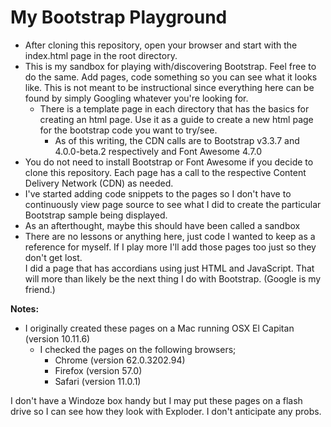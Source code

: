 # My Bootstrap Playground

* After cloning this repository, open your browser and start with the index.html page in the root directory. 
* This is my sandbox for playing with/discovering Bootstrap. Feel free to do the same. Add pages, code something so you can see what it looks like. This is not meant to be instructional since everything here can be found by simply Googling whatever you're looking for. 
    * There is a template page in each directory that has the basics for creating an html page. Use it as a guide to create a new html page for the bootstrap code you want to try/see.
        * As of this writing, the CDN calls are to Bootstrap v3.3.7 and 4.0.0-beta.2 respectively and Font Awesome 4.7.0
* You do not need to install Bootstrap or Font Awesome if you decide to clone this repository. Each page has a call to the respective Content Delivery Network (CDN) as needed.
* I've started adding code snippets to the pages so I don't have to continuously view page source to see what I did to create the particular Bootstrap sample being displayed.
* As an afterthought, maybe this should have been called a sandbox
* There are no lessons or anything here, just code I wanted to keep as a reference for myself.  If I play more I'll add those pages too just so they don't get lost.  
   I did a page that has accordians using just HTML and JavaScript.  That will more than likely be the next thing I do with Bootstrap.  (Google is my friend.) 

**Notes:**
* I originally created these pages on a Mac running OSX El Capitan (version 10.11.6)
    * I checked the pages on the following browsers;
        * Chrome (version 62.0.3202.94)
        * Firefox (version 57.0)
        * Safari (version 11.0.1)
      
I don't have a Windoze box handy but I may put these pages on a flash drive so I can see how they look with Exploder.  I don't anticipate any probs. 

